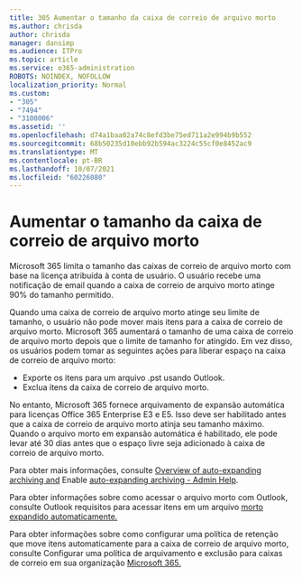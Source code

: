 ```yaml
---
title: 305 Aumentar o tamanho da caixa de correio de arquivo morto
ms.author: chrisda
author: chrisda
manager: dansimp
ms.audience: ITPro
ms.topic: article
ms.service: o365-administration
ROBOTS: NOINDEX, NOFOLLOW
localization_priority: Normal
ms.custom:
- "305"
- "7494"
- "3100006"
ms.assetid: ''
ms.openlocfilehash: d74a1baa02a74c8efd3be75ed711a2e994b9b552
ms.sourcegitcommit: 68b50235d10ebb92b594ac3224c55cf0e8452ac9
ms.translationtype: MT
ms.contentlocale: pt-BR
ms.lasthandoff: 10/07/2021
ms.locfileid: "60226080"
---
```

# <a name="increase-the-archive-mailbox-size"></a>Aumentar o tamanho da caixa de correio de arquivo morto

Microsoft 365 limita o tamanho das caixas de correio de arquivo morto com base na licença atribuída à conta de usuário. O usuário recebe uma notificação de email quando a caixa de correio de arquivo morto atinge 90% do tamanho permitido.

Quando uma caixa de correio de arquivo morto atinge seu limite de tamanho, o usuário não pode mover mais itens para a caixa de correio de arquivo morto. Microsoft 365 aumentará o tamanho de uma caixa de correio de arquivo morto depois que o limite de tamanho for atingido. Em vez disso, os usuários podem tomar as seguintes ações para liberar espaço na caixa de correio de arquivo morto:

- Exporte os itens para um arquivo .pst usando Outlook.
- Exclua itens da caixa de correio de arquivo morto.

No entanto, Microsoft 365 fornece arquivamento de expansão automática para licenças Office 365 Enterprise E3 e E5. Isso deve ser habilitado antes que a caixa de correio de arquivo morto atinja seu tamanho máximo. Quando o arquivo morto em expansão automática é habilitado, ele pode levar até 30 dias antes que o espaço livre seja adicionado à caixa de correio de arquivo morto.

Para obter mais informações, consulte [Overview of auto-expanding archiving and](https://docs.microsoft.com/microsoft-365/compliance/autoexpanding-archiving) Enable [auto-expanding archiving - Admin Help](https://docs.microsoft.com/microsoft-365/compliance/enable-autoexpanding-archiving).

Para obter informações sobre como acessar o arquivo morto com Outlook, consulte Outlook requisitos para acessar itens em um arquivo [morto expandido automaticamente.](https://docs.microsoft.com/microsoft-365/compliance/autoexpanding-archiving#outlook-requirements-for-accessing-items-in-an-auto-expanded-archive)

Para obter informações sobre como configurar uma política de retenção que move itens automaticamente para a caixa de correio de arquivo morto, consulte Configurar uma política de arquivamento e exclusão para caixas de correio em sua organização [Microsoft 365.](https://docs.microsoft.com//microsoft-365/compliance/set-up-an-archive-and-deletion-policy-for-mailboxes)